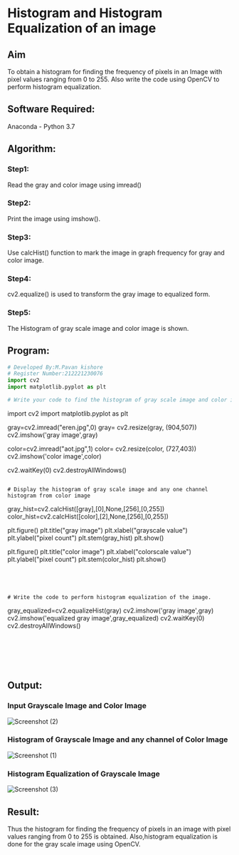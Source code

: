 # Histogram and Histogram Equalization of an image
## Aim
To obtain a histogram for finding the frequency of pixels in an Image with pixel values ranging from 0 to 255. Also write the code using OpenCV to perform histogram equalization.

## Software Required:
Anaconda - Python 3.7

## Algorithm:
### Step1:
Read the gray and color image using imread()

### Step2:
Print the image using imshow().

### Step3:
Use calcHist() function to mark the image in graph frequency for gray and color image.

### Step4:
cv2.equalize() is used to transform the gray image to equalized form.

### Step5:
The Histogram of gray scale image and color image is shown.

## Program:
```python
# Developed By:M.Pavan kishore
# Register Number:212221230076
import cv2
import matplotlib.pyplot as plt

# Write your code to find the histogram of gray scale image and color image channels.
```
import cv2
import matplotlib.pyplot as plt

gray=cv2.imread("eren.jpg",0)
gray= cv2.resize(gray, (904,507))
cv2.imshow('gray image',gray)

color=cv2.imread("aot.jpg",1)
color= cv2.resize(color, (727,403))
cv2.imshow('color image',color)

cv2.waitKey(0)
cv2.destroyAllWindows()
```

# Display the histogram of gray scale image and any one channel histogram from color image
```
gray_hist=cv2.calcHist([gray],[0],None,[256],[0,255])
color_hist=cv2.calcHist([color],[2],None,[256],[0,255])

plt.figure()
plt.title("gray image")
plt.xlabel("grayscale value")
plt.ylabel("pixel count")
plt.stem(gray_hist)
plt.show()

plt.figure()
plt.title("color image")
plt.xlabel("colorscale value")
plt.ylabel("pixel count")
plt.stem(color_hist)
plt.show()

```




# Write the code to perform histogram equalization of the image. 
```
gray_equalized=cv2.equalizeHist(gray)
cv2.imshow('gray image',gray)
cv2.imshow('equalized gray image',gray_equalized)
cv2.waitKey(0)
cv2.destroyAllWindows()
```






```
## Output:
### Input Grayscale Image and Color Image
![Screenshot (2)](https://user-images.githubusercontent.com/94154941/231713306-0dfcb187-94e3-4348-86c8-b0bfeb65f255.png)

### Histogram of Grayscale Image and any channel of Color Image
![Screenshot (1)](https://user-images.githubusercontent.com/94154941/231713329-7a6abefa-4c9d-43a7-a667-bf161ca1ab8f.png)


### Histogram Equalization of Grayscale Image
![Screenshot (3)](https://user-images.githubusercontent.com/94154941/231713364-a20bce2e-54fa-42c7-8438-787b3dcc6185.png)


## Result: 
Thus the histogram for finding the frequency of pixels in an image with pixel values ranging from 0 to 255 is obtained. Also,histogram equalization is done for the gray scale image using OpenCV.
